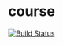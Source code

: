 # course
[![Build Status](https://travis-ci.com/ArtemMakaro/course.svg?branch=master)](https://travis-ci.com/ArtemMakaro/course)
